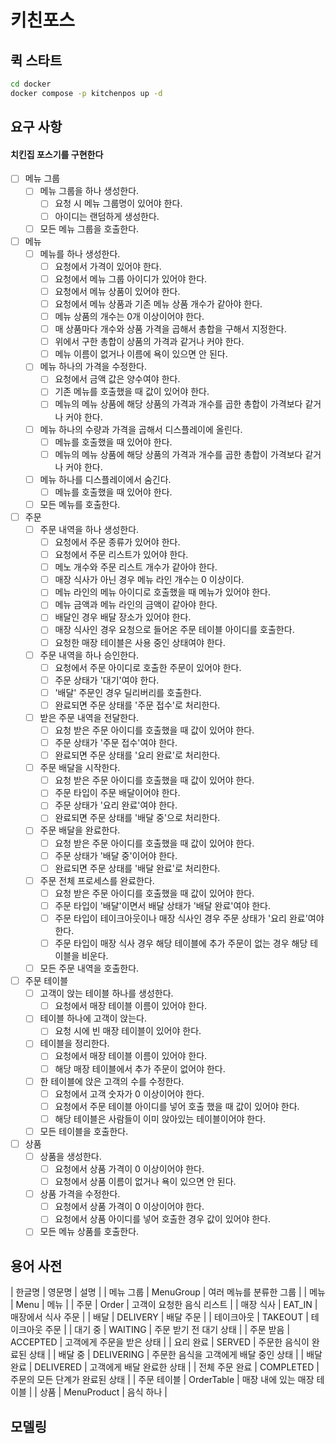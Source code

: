 # 키친포스

## 퀵 스타트

```sh
cd docker
docker compose -p kitchenpos up -d
```

## 요구 사항
#### 치킨집 포스기를 구현한다
- [ ] 메뉴 그룹
  - [ ] 메뉴 그룹을 하나 생성한다.
    - [ ] 요청 시 메뉴 그룹명이 있어야 한다.
    - [ ] 아이디는 랜덤하게 생성한다.
  - [ ] 모든 메뉴 그룹을 호출한다.
- [ ] 메뉴
  - [ ] 메뉴를 하나 생성한다.
    - [ ] 요청에서 가격이 있어야 한다.
    - [ ] 요청에서 메뉴 그룹 아이디가 있어야 한다.
    - [ ] 요청에서 메뉴 상품이 있어야 한다.
    - [ ] 요청에서 메뉴 상품과 기존 메뉴 상품 개수가 같아야 한다.
    - [ ] 메뉴 상품의 개수는 0개 이상이어야 한다.
    - [ ] 매 상품마다 개수와 상품 가격을 곱해서 총합을 구해서 지정한다.
    - [ ] 위에서 구한 총합이 상품의 가격과 같거나 커야 한다.
    - [ ] 메뉴 이름이 없거나 이름에 욕이 있으면 안 된다.
  - [ ] 메뉴 하나의 가격을 수정한다.
    - [ ] 요청에서 금액 값은 양수여야 한다.
    - [ ] 기존 메뉴를 호출했을 때 값이 있어야 한다.
    - [ ] 메뉴의 메뉴 상품에 해당 상품의 가격과 개수를 곱한 총합이 가격보다 같거나 커야 한다.
  - [ ] 메뉴 하나의 수량과 가격을 곱해서 디스플레이에 올린다.
    - [ ] 메뉴를 호출했을 때 있어야 한다.
    - [ ] 메뉴의 메뉴 상품에 해당 상품의 가격과 개수를 곱한 총합이 가격보다 같거나 커야 한다.
  - [ ] 메뉴 하나를 디스플레이에서 숨긴다.
    - [ ] 메뉴를 호출했을 때 있어야 한다.
  - [ ] 모든 메뉴를 호출한다.
- [ ] 주문
  - [ ] 주문 내역을 하나 생성한다.
    - [ ] 요청에서 주문 종류가 있어야 한다.
    - [ ] 요청에서 주문 리스트가 있어야 한다.
    - [ ] 메노 개수와 주문 리스트 개수가 같아야 한다.
    - [ ] 매장 식사가 아닌 경우 메뉴 라인 개수는 0 이상이다.
    - [ ] 메뉴 라인의 메뉴 아이디로 호출했을 때 메뉴가 있어야 한다.
    - [ ] 메뉴 금액과 메뉴 라인의 금액이 같아야 한다.
    - [ ] 배달인 경우 배달 장소가 있어야 한다.
    - [ ] 매장 식사인 경우 요청으로 들어온 주문 테이블 아이디를 호출한다.
    - [ ] 요청한 매장 테이블은 사용 중인 상태여야 한다.
  - [ ] 주문 내역을 하나 승인한다.
    - [ ] 요청에서 주문 아이디로 호출한 주문이 있어야 한다.
    - [ ] 주문 상태가 '대기'여야 한다.
    - [ ] '배달' 주문인 경우 딜리버리를 호출한다.
    - [ ] 완료되면 주문 상태를 '주문 접수'로 처리한다.
  - [ ] 받은 주문 내역을 전달한다.
    - [ ] 요청 받은 주문 아이디를 호출했을 때 값이 있어야 한다.
    - [ ] 주문 상태가 '주문 접수'여야 한다.
    - [ ] 완료되면 주문 상태를 '요리 완료'로 처리한다.
  - [ ] 주문 배달을 시작한다.
    - [ ] 요청 받은 주문 아이디를 호출했을 때 값이 있어야 한다.
    - [ ] 주문 타입이 주문 배달이어야 한다.
    - [ ] 주문 상태가 '요리 완료'여야 한다.
    - [ ] 완료되면 주문 상태를 '배달 중'으로 처리한다.
  - [ ] 주문 배달을 완료한다.
    - [ ] 요청 받은 주문 아이디를 호출했을 때 값이 있어야 한다.
    - [ ] 주문 상태가 '배달 중'이어야 한다.
    - [ ] 완료되면 주문 상태를 '배달 완료'로 처리한다.
  - [ ] 주문 전체 프로세스를 완료한다.
    - [ ] 요청 받은 주문 아이디를 호출했을 때 값이 있어야 한다.
    - [ ] 주문 타입이 '배달'이면서 배달 상태가 '배달 완료'여야 한다.
    - [ ] 주문 타입이 테이크아웃이나 매장 식사인 경우 주문 상태가 '요리 완료'여야 한다.
    - [ ] 주문 타입이 매장 식사 경우 해당 테이블에 추가 주문이 없는 경우 해당 테이블을 비운다.
  - [ ] 모든 주문 내역을 호출한다.
- [ ] 주문 테이블
  - [ ] 고객이 앉는 테이블 하나를 생성한다.
    - [ ] 요청에서 매장 테이블 이름이 있어야 한다.
  - [ ] 테이블 하나에 고객이 앉는다.
    - [ ] 요청 시에 빈 매장 테이블이 있어야 한다.
  - [ ] 테이블을 정리한다.
    - [ ] 요청에서 매장 테이블 이름이 있어야 한다.
    - [ ] 해당 매장 테이블에서 추가 주문이 없어야 한다.
  - [ ] 한 테이블에 앉은 고객의 수를 수정한다.
    - [ ] 요청에서 고객 숫자가 0 이상이어야 한다.
    - [ ] 요청에서 주문 테이블 아이디를 넣어 호출 했을 때 값이 있어야 한다.
    - [ ] 해당 테이블은 사람들이 이미 앉아있는 테이블이어야 한다.
  - [ ] 모든 테이블을 호출한다.
- [ ] 상품
  - [ ] 상품을 생성한다.
    - [ ] 요청에서 상품 가격이 0 이상이어야 한다.
    - [ ] 요청에서 상품 이름이 없거나 욕이 있으면 안 된다.
  - [ ] 상품 가격을 수정한다.
    - [ ] 요청에서 상품 가격이 0 이상이어야 한다.
    - [ ] 요청에서 상품 아이디를 넣어 호출한 경우 값이 있어야 한다.
  - [ ] 모든 메뉴 상품를 호출한다.

## 용어 사전

| 한글명 | 영문명 | 설명 |
| 메뉴 그룹 | MenuGroup | 여러 메뉴를 분류한 그룹 |
| 메뉴 | Menu | 메뉴 |
| 주문 | Order | 고객이 요청한 음식 리스트 |
| 매장 식사 | EAT_IN | 매장에서 식사 주문 |
| 배달 | DELIVERY | 배달 주문 |
| 테이크아웃 | TAKEOUT | 테이크아웃 주문 |
| 대기 중 | WAITING | 주문 받기 전 대기 상태 |
| 주문 받음 | ACCEPTED | 고객에게 주문을 받은 상태 |
| 요리 완료 | SERVED | 주문한 음식이 완료된 상태 |
| 배달 중 | DELIVERING | 주문한 음식을 고객에게 배달 중인 상태 |
| 배달 완료 | DELIVERED | 고객에게 배달 완료한 상태 |
| 전체 주문 완료 | COMPLETED | 주문의 모든 단계가 완료된 상태 |
| 주문 테이블 | OrderTable | 매장 내에 있는 매장 테이블 |
| 상품 | MenuProduct | 음식 하나 |

## 모델링
